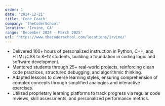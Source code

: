 ```yaml
---
order: 1
date: '2024-12-21'
title: 'Code Coach'
company: 'theCoderSchool'
location: 'Irvine, CA'
range: 'December 2024 - March 2025'
url: 'https://www.thecoderschool.com/locations/irvine/'
---
```


- Delivered 100+ hours of personalized instruction in Python, C++, and HTML/CSS to K–12 students, building a foundation in coding logic and software development.
- Mentored students through 25+ real-world projects, reinforcing clean code practices, structured debugging, and algorithmic thinking.
- Adapted lessons to diverse learning styles, ensuring comprehension of complex concepts through simplified analogies and interactive exercises.
- Utilized proprietary learning platforms to track progress via regular code reviews, skill assessments, and personalized performance metrics.
